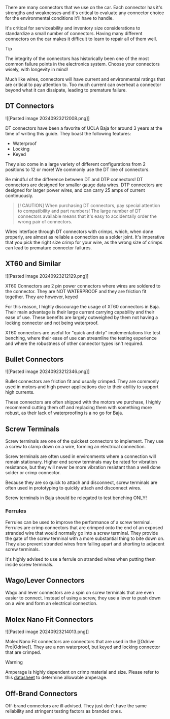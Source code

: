 There are many connectors that we use on the car. Each connector has it's strengths and weaknesses and it's critical to evaluate any connector choice for the environmental conditions it'll have to handle.

It's critical for serviceability and inventory size considerations to standardize a small number of connectors. Having many different connectors on the car makes it difficult to learn to repair all of them well.

> [!TIP]
> The integrity of the connectors has historically been one of the most common failure points in the electronics system. Choose your connectors wisely, with longevity in mind!

Much like wires, connectors will have current and environmental ratings that are critical to pay attention to. Too much current can overheat a connector beyond what it can dissipate, leading to premature failure. 
## DT Connectors
![[Pasted image 20240923212008.png]]

DT connectors have been a favorite of UCLA Baja for around 3 years at the time of writing this guide. They boast the following features:
- Waterproof
- Locking
- Keyed

They also come in a large variety of different configurations from 2 positions to 12 or more! We commonly use the DT line of connectors.

Be mindful of the difference between DT and DTP connectors! DT connectors are designed for smaller gauge data wires. DTP connectors are designed for larger power wires, and can carry 25 amps of current continuously.

>[! CAUTION]
>When purchasing DT connectors, pay special attention to compatibility and part numbers! The large number of DT connectors available means that it's easy to accidentally order the wrong pair of connectors.

Wires interface through DT connectors with crimps, which, when done properly, are almost as reliable a connection as a solder joint. It's imperative that you pick the right size crimp for your wire, as the wrong size of crimps can lead to premature connector failures.

## XT60 and Similar
![[Pasted image 20240923212129.png]]

XT60 Connectors are 2 pin power connectors where wires are soldered to the connector. They are NOT WATERPROOF and they are friction fit together. They are however, keyed

For this reason, I highly discourage the usage of XT60 connectors in Baja. Their main advantage is their large current carrying capability and their ease of use. These benefits are largely outweighed by them not having a locking connector and not being waterproof. 

XT60 connectors are useful for "quick and dirty" implementations like test benching, where their ease of use can streamline the testing experience and where the robustness of other connector types isn't required.

## Bullet Connectors
![[Pasted image 20240923212346.png]]

Bullet connectors are friction fit and usually crimped. They are commonly used in motors and high power applications due to their ability to support high currents. 

These connectors are often shipped with the motors we purchase, I highly recommend cutting them off and replacing them with something more robust, as their lack of waterproofing is a no go for Baja.
## Screw Terminals

Screw terminals are one of the quickest connectors to implement. They use a screw to clamp down on a wire, forming an electrical connection.

Screw terminals are often used in environments where a connection will remain stationary. Higher end screw terminals may be rated for vibration resistance, but they will never be more vibration resistant than a well done solder or crimp connector.

Because they are so quick to attach and disconnect, screw terminals are often used in prototyping to quickly attach and disconnect wires.

Screw terminals in Baja should be relegated to test benching ONLY!

### Ferrules
Ferrules can be used to improve the performance of a screw terminal. Ferrules are crimp connectors that are crimped onto the end of an exposed stranded wire that would normally go into a screw terminal. They provide the gate of the screw terminal with a more substantial thing to bite down on. They also prevent stranded wires from falling apart and shorting to adjacent screw terminals.

It's highly advised to use a ferrule on stranded wires when putting them inside screw terminals.
## Wago/Lever Connectors
Wago and lever connectors are a spin on screw terminals that are even easier to connect. Instead of using a screw, they use a lever to push down on a wire and form an electrical connection.

## Molex Nano Fit Connectors
![[Pasted image 20240923214013.png]]

Molex Nano Fit connectors are connectors that are used in the [[Odrive Pro|Odrive]]. They are a non waterproof, but keyed and locking connector that are crimped.

>[!WARNING]
>Amperage is highly dependent on crimp material and size. Please refer to this [datasheet](https://www.molex.com/content/dam/molex/molex-dot-com/products/automated/en-us/productspecificationpdf/201/201447/2014471000-PS-000.pdf?inline) to determine allowable amperage.
## Off-Brand Connectors
Off-brand connectors are ill advised. They just don't have the same reliability and stringent testing factors as branded ones.
